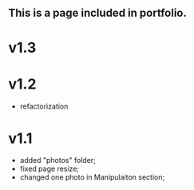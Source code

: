 
## This is a page included in portfolio.

# v1.3

# v1.2
 - refactorization 

# v1.1
 - added "photos" folder;
 - fixed page resize;
 - changed one photo in Manipulaiton section;

